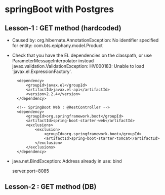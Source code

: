 # springBoot with Postgres

## Lesson-1 : GET method (hardcoded)

* Caused by: org.hibernate.AnnotationException: No identifier specified for entity: com.bts.epiphany.model.Product

* Check that you have the EL dependencies on the classpath, or use ParameterMessageInterpolator instead
javax.validation.ValidationException: HV000183: Unable to load 'javax.el.ExpressionFactory'. 

		<dependency>
			<groupId>javax.el</groupId>
			<artifactId>javax.el-api</artifactId>
			<version>2.2.4</version>
		</dependency>
		
		<!-- SpringBoot Web : @RestController -->   
        <dependency>
            <groupId>org.springframework.boot</groupId>
            <artifactId>spring-boot-starter-web</artifactId>
            <exclusions>
                <exclusion>
                    <groupId>org.springframework.boot</groupId>
                    <artifactId>spring-boot-starter-tomcat</artifactId>
                </exclusion>
            </exclusions>
        </dependency>
        

* java.net.BindException: Address already in use: bind

	server.port=8085

        
## Lesson-2 : GET method (DB)

        
